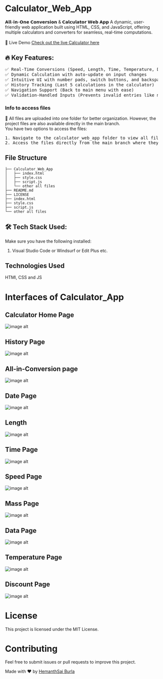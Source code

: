 # Calculator_Web_App
𝗔𝗹𝗹-𝗶𝗻-𝗢𝗻𝗲 𝗖𝗼𝗻𝘃𝗲𝗿𝘀𝗶𝗼𝗻 & 𝗖𝗮𝗹𝗰𝘂𝗹𝗮𝘁𝗼𝗿 𝗪𝗲𝗯 𝗔𝗽𝗽
A dynamic, user-friendly web application built using HTML, CSS, and JavaScript, offering multiple calculators and converters for seamless, real-time computations.
<br>
<br>
🚀 Live Demo
[Check out the live Calculator here](https://hemanthsaiburla.github.io/Calculator_Web_App/)
## 🔥 Key Features:
<pre>
✅ Real-Time Conversions (Speed, Length, Time, Temperature, Discount)
✅ Dynamic Calculation with auto-update on input changes
✅ Intuitive UI with number pads, switch buttons, and backspace support
✅ History Tracking (Last 5 calculations in the calculator)
✅ Navigation Support (Back to main menu with ease)
✅ Validation-Handled Inputs (Prevents invalid entries like multiple dots)
</pre>
<h3>Info to access files</h3>
🔹 All files are uploaded into one folder for better organization. However, the project files are also available directly in the main branch.<br>
You have two options to access the files:
<pre>
1. Navigate to the calculator_web_app folder to view all files in an organized manner.
2. Access the files directly from the main branch where they are uploaded individually.
</pre>

## File Structure
```HTML, CSS & JS
├── Calculator_Web_App
│   ├── index.html  
│   ├── style.css  
│   ├── script.js
│   └── other all files
├── README.md  
├── LICENSE  
├── index.html
├── style.css
├── script.js
└── other all files
 ```

## 🛠️ Tech Stack Used:
 Make sure you have the following installed:
 1. Visual Studio Code or Windsurf or Edit Plus etc.

## Technologies Used
HTMl, CSS and JS

# Interfaces of Calculator_App
## Calculator Home Page
![image alt](https://github.com/HemanthsaiBurla/Calculator_Web_App/blob/main/Calculator_Images/Calculater_Home_Screen.png)

## History Page
![image alt](https://github.com/HemanthsaiBurla/Calculator_Web_App/blob/main/Calculator_Images/Calculater_with_History.png)

## All-in-Conversion page
![image alt](https://github.com/HemanthsaiBurla/Calculator_Web_App/blob/main/Calculator_Images/Convertor.png)

## Date Page
![image alt](https://github.com/HemanthsaiBurla/Calculator_Web_App/blob/main/Calculator_Images/Date.png)

## Length
![image alt](https://github.com/HemanthsaiBurla/Calculator_Web_App/blob/main/Calculator_Images/Length.png)

## Time Page
![image alt](https://github.com/HemanthsaiBurla/Calculator_Web_App/blob/main/Calculator_Images/Time.png)

## Speed Page
![image alt](https://github.com/HemanthsaiBurla/Calculator_Web_App/blob/main/Calculator_Images/Speed.png)

## Mass Page
![image alt](https://github.com/HemanthsaiBurla/Calculator_Web_App/blob/main/Calculator_Images/Mass.png)

## Data Page
![image alt](https://github.com/HemanthsaiBurla/Calculator_Web_App/blob/main/Calculator_Images/Data.png)

## Temperature Page
![image alt](https://github.com/HemanthsaiBurla/Calculator_Web_App/blob/main/Calculator_Images/Temperature.png)

## Discount Page
![image alt](https://github.com/HemanthsaiBurla/Calculator_Web_App/blob/main/Calculator_Images/Discount.png)

# License
 
 This project is licensed under the MIT License.
 
# Contributing
 
 Feel free to submit issues or pull requests to improve this project.
 
 Made with ❤️ by [HemanthSai Burla](https://www.linkedin.com/in/hemanthsaiburla/)







